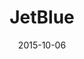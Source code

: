 ---
layout: site
title: "JetBlue"
date: 2015-10-06
categories: [travel]
version: 1.2.28
major: 1
minor: 2
patch: 28
slug: jetblue
link: http://www.jetblue.com/
submitter: lpolepeddi
permalink: /sites/:slug
---